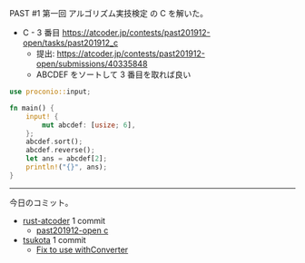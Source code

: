 PAST #1 第一回 アルゴリズム実技検定 の C を解いた。

- C - 3 番目
  <https://atcoder.jp/contests/past201912-open/tasks/past201912_c>
  - 提出: <https://atcoder.jp/contests/past201912-open/submissions/40335848>
  - ABCDEF をソートして 3 番目を取れば良い

```rust
use proconio::input;

fn main() {
    input! {
        mut abcdef: [usize; 6],
    };
    abcdef.sort();
    abcdef.reverse();
    let ans = abcdef[2];
    println!("{}", ans);
}
```

---

今日のコミット。

- [rust-atcoder](https://github.com/bouzuya/rust-atcoder) 1 commit
  - [past201912-open c](https://github.com/bouzuya/rust-atcoder/commit/af65732ca12380523167bb8d8555bae1401f0374)
- [tsukota](https://github.com/bouzuya/tsukota) 1 commit
  - [Fix to use withConverter](https://github.com/bouzuya/tsukota/commit/e39c3b8ef09ff105238b288d041442741d20a8da)
